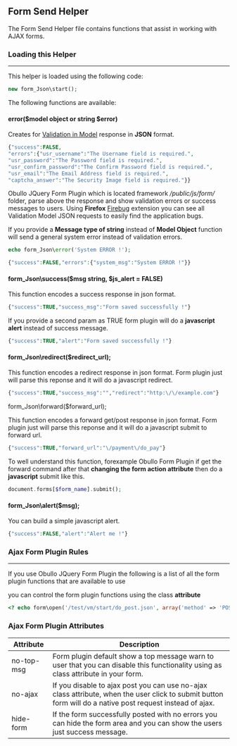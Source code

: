 ## Form Send Helper

The Form Send Helper file contains functions that assist in working with AJAX forms.

### Loading this Helper

------

This helper is loaded using the following code:

```php
new form_Json\start();
```

The following functions are available:

#### error($model object or string $error)

Creates for [Validation in Model](/docs/advanced/validation-in-model) response in <b>JSON</b> format.

```php
{"success":FALSE,
"errors":{"usr_username":"The Username field is required.",
"usr_password":"The Password field is required.",
"usr_confirm_password":"The Confirm Password field is required.",
"usr_email":"The Email Address field is required.",
"captcha_answer":"The Security Image field is required."}}
```

Obullo JQuery Form Plugin which is located framework <dfn>/public/js/form/</dfn> folder, parse above the response and show validation errors or success messages to users. Using <b>Firefox</b> [Firebug](https://getfirebug.com/downloads) extension you can see all Validation Model JSON requests to easily find the application bugs.

If you provide a <b>Message type of string</b> instead of <b>Model Object</b> function will send a general system error instead of validation errors.

```php
echo form_Json\error('System ERROR !');

{"success":FALSE,"errors":{"system_msg":"System ERROR !"}}
```

#### form_Json\success($msg string, $js_alert = FALSE)

This function encodes a success response in json format.

```php
{"success":TRUE,"success_msg":"Form saved successfully !"} 
```

If you provide a second param as TRUE form plugin will do a <b>javascript alert</b> instead of success message.
```php
{"success":TRUE,"alert":"Form saved successfully !"} 
```

#### form_Json\redirect($redirect_url);

This function encodes a redirect response in json format. Form plugin just will parse this reponse and it will do a javascript redirect.

```php
{"success":TRUE,"success_msg":"","redirect":"http:\/\/example.com"}
```

form_Json\forward($forward_url);

This function encodes a forward get/post response in json format. Form plugin just will parse this reponse and it will do a javascript submit to forward url.

```php
{"success":TRUE,"forward_url":"\/payment\/do_pay"} 
```

To well understand this function, forexample Obullo Form Plugin if get the forward command after that <b>changing the form action attribute</b> then do a <b>javascript</b> submit like this.

```php
document.forms[$form_name].submit();
```

#### form_Json\alert($msg);

You can build a simple javascript alert.

```php
{"success":FALSE,"alert":"Alert me !"} 
```

### Ajax Form Plugin Rules

------

If you use Obullo JQuery Form Plugin the following is a list of all the form plugin functions that are available to use

you can control the form plugin functions using the class <b>attribute</b>

```php
<? echo form\open('/test/vm/start/do_post.json', array('method' => 'POST', 'class' => 'hide-form no-top-msg'));?>
```
### Ajax Form Plugin Attributes

<table><thead><tr>
<th>Attribute</th><th>Description</th></tr></thead><tbody>
<tr><td>no-top-msg</td><td>Form plugin default show a top message warn to user that you can disable this functionality using as class attribute in your form.</td></tr>
<tr><td>no-ajax</td><td>If you disable to ajax post you can use no-ajax class attribute, when the user click to submit button form will do a native post request instead of ajax.</td></tr>
<tr><td>hide-form</td><td>If the form successfully posted with no errors you can hide the form area and you can show the users just success message.</td></tr></tbody></table>